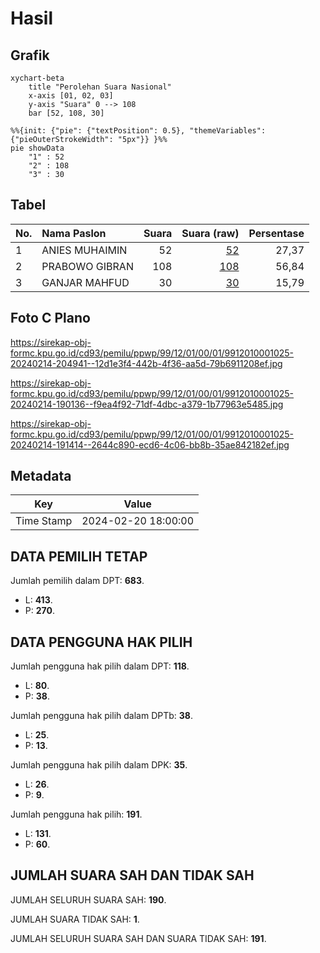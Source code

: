 # Hasil

## Grafik

```mermaid
xychart-beta
    title "Perolehan Suara Nasional"
    x-axis [01, 02, 03]
    y-axis "Suara" 0 --> 108
    bar [52, 108, 30]
```

```mermaid
%%{init: {"pie": {"textPosition": 0.5}, "themeVariables": {"pieOuterStrokeWidth": "5px"}} }%%
pie showData
    "1" : 52
    "2" : 108
    "3" : 30
```

## Tabel

| No. | Nama Paslon    | Suara | Suara (raw) | Persentase |
|:--- |:-------------- | -----:| -----------:| ----------:|
| 1   | ANIES MUHAIMIN | 52    | [52][p-1]   | 27,37      |
| 2   | PRABOWO GIBRAN | 108   | [108][p-2]  | 56,84      |
| 3   | GANJAR MAHFUD  | 30    | [30][p-3]   | 15,79      |


[p-1]: https://github.com/gigit-pemilu/pemilu-2024/blob/main/pilpres/hitung-suara/sub/99-luar-negeri/sub/12-bandar-seri-begawan-brunei-darussalam/sub/01-bandar-seri-begawan-brunei-darussalam/sub/0001-bandar-seri-begawan-brunei-darussalam/sub/025-tps-024/sub/paslon-1.txt
[p-2]: https://github.com/gigit-pemilu/pemilu-2024/blob/main/pilpres/hitung-suara/sub/99-luar-negeri/sub/12-bandar-seri-begawan-brunei-darussalam/sub/01-bandar-seri-begawan-brunei-darussalam/sub/0001-bandar-seri-begawan-brunei-darussalam/sub/025-tps-024/sub/paslon-2.txt
[p-3]: https://github.com/gigit-pemilu/pemilu-2024/blob/main/pilpres/hitung-suara/sub/99-luar-negeri/sub/12-bandar-seri-begawan-brunei-darussalam/sub/01-bandar-seri-begawan-brunei-darussalam/sub/0001-bandar-seri-begawan-brunei-darussalam/sub/025-tps-024/sub/paslon-3.txt

## Foto C Plano

https://sirekap-obj-formc.kpu.go.id/cd93/pemilu/ppwp/99/12/01/00/01/9912010001025-20240214-204941--12d1e3f4-442b-4f36-aa5d-79b6911208ef.jpg

https://sirekap-obj-formc.kpu.go.id/cd93/pemilu/ppwp/99/12/01/00/01/9912010001025-20240214-190136--f9ea4f92-71df-4dbc-a379-1b77963e5485.jpg

https://sirekap-obj-formc.kpu.go.id/cd93/pemilu/ppwp/99/12/01/00/01/9912010001025-20240214-191414--2644c890-ecd6-4c06-bb8b-35ae842182ef.jpg


## Metadata

| Key        | Value               |
| ---------- | ------------------- |
| Time Stamp | 2024-02-20 18:00:00 |


## DATA PEMILIH TETAP

Jumlah pemilih dalam DPT: **683**.
 * L: **413**.
 * P: **270**.

## DATA PENGGUNA HAK PILIH

Jumlah pengguna hak pilih dalam DPT: **118**.
 * L: **80**.
 * P: **38**.

Jumlah pengguna hak pilih dalam DPTb: **38**.
 * L: **25**.
 * P: **13**.

Jumlah pengguna hak pilih dalam DPK: **35**.
 * L: **26**.
 * P: **9**.

Jumlah pengguna hak pilih: **191**.
 * L: **131**.
 * P: **60**.

## JUMLAH SUARA SAH DAN TIDAK SAH

JUMLAH SELURUH SUARA SAH: **190**.

JUMLAH SUARA TIDAK SAH: **1**.

JUMLAH SELURUH SUARA SAH DAN SUARA TIDAK SAH: **191**.


